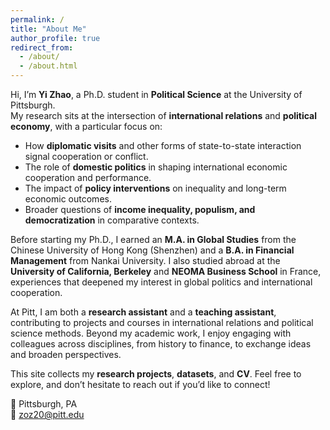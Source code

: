 ```yaml
---
permalink: /
title: "About Me"
author_profile: true
redirect_from: 
  - /about/
  - /about.html
---
```


Hi, I’m **Yi Zhao**, a Ph.D. student in **Political Science** at the University of Pittsburgh.  
My research sits at the intersection of **international relations** and **political economy**, with a particular focus on:

- How **diplomatic visits** and other forms of state-to-state interaction signal cooperation or conflict.  
- The role of **domestic politics** in shaping international economic cooperation and performance.  
- The impact of **policy interventions** on inequality and long-term economic outcomes.  
- Broader questions of **income inequality, populism, and democratization** in comparative contexts.  

Before starting my Ph.D., I earned an **M.A. in Global Studies** from the Chinese University of Hong Kong (Shenzhen) and a **B.A. in Financial Management** from Nankai University. I also studied abroad at the **University of California, Berkeley** and **NEOMA Business School** in France, experiences that deepened my interest in global politics and international cooperation.  

At Pitt, I am both a **research assistant** and a **teaching assistant**, contributing to projects and courses in international relations and political science methods. Beyond my academic work, I enjoy engaging with colleagues across disciplines, from history to finance, to exchange ideas and broaden perspectives.  

This site collects my **research projects**, **datasets**, and **CV**. Feel free to explore, and don’t hesitate to reach out if you’d like to connect!  

📍 Pittsburgh, PA  
📧 [zoz20@pitt.edu](mailto:zoz20@pitt.edu)  
